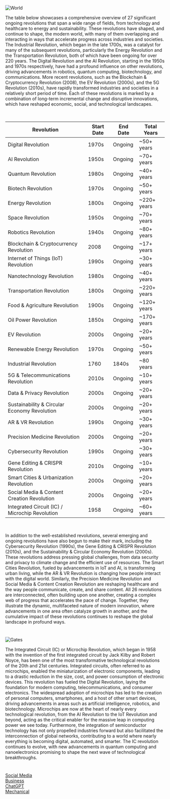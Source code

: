 ![World](https://github.com/user-attachments/assets/1673b1b3-6063-4c79-8cbe-d93907a2bf6f)

The table below showcases a comprehensive overview of 27 significant ongoing revolutions that span a wide range of fields, from technology and healthcare to energy and sustainability. These revolutions have shaped, and continue to shape, the modern world, with many of them overlapping and interacting in ways that accelerate progress across industries and societies. The Industrial Revolution, which began in the late 1700s, was a catalyst for many of the subsequent revolutions, particularly the Energy Revolution and the Transportation Revolution, both of which have been ongoing for over 220 years. The Digital Revolution and the AI Revolution, starting in the 1950s and 1970s respectively, have had a profound influence on other revolutions, driving advancements in robotics, quantum computing, biotechnology, and communications. More recent revolutions, such as the Blockchain & Cryptocurrency Revolution (2008), the EV Revolution (2000s), and the 5G Revolution (2010s), have rapidly transformed industries and societies in a relatively short period of time. Each of these revolutions is marked by a combination of long-term incremental change and disruptive innovations, which have reshaped economic, social, and technological landscapes.

<br>

| Revolution                              | Start Date | End Date      | Total Years |
|-----------------------------------------|------------|---------------|-------------|
| Digital Revolution                      | 1970s      | Ongoing       | ~50+ years  |
| AI Revolution                           | 1950s      | Ongoing       | ~70+ years  |
| Quantum Revolution                      | 1980s      | Ongoing       | ~40+ years  |
| Biotech Revolution                      | 1970s      | Ongoing       | ~50+ years  |
| Energy Revolution                       | 1800s      | Ongoing       | ~220+ years |
| Space Revolution                        | 1950s      | Ongoing       | ~70+ years  |
| Robotics Revolution                     | 1940s      | Ongoing       | ~80+ years  |
| Blockchain & Cryptocurrency Revolution  | 2008       | Ongoing       | ~17+ years  |
| Internet of Things (IoT) Revolution     | 1990s      | Ongoing       | ~30+ years  |
| Nanotechnology Revolution               | 1980s      | Ongoing       | ~40+ years  |
| Transportation Revolution               | 1800s      | Ongoing       | ~220+ years |
| Food & Agriculture Revolution           | 1900s      | Ongoing       | ~120+ years |
| Oil Power Revolution                    | 1850s      | Ongoing       | ~170+ years |
| EV Revolution                           | 2000s      | Ongoing       | ~20+ years  |
| Renewable Energy Revolution             | 1970s      | Ongoing       | ~50+ years  |
| Industrial Revolution                   | 1760       | 1840s         | ~80 years   |
| 5G & Telecommunications Revolution      | 2010s      | Ongoing       | ~10+ years  |
| Data & Privacy Revolution               | 2000s      | Ongoing       | ~20+ years  |
| Sustainability & Circular Economy Revolution | 2000s | Ongoing       | ~20+ years  |
| AR & VR Revolution                      | 1990s      | Ongoing       | ~30+ years  |
| Precision Medicine Revolution           | 2000s      | Ongoing       | ~20+ years  |
| Cybersecurity Revolution                | 1990s      | Ongoing       | ~30+ years  |
| Gene Editing & CRISPR Revolution        | 2010s      | Ongoing       | ~10+ years  |
| Smart Cities & Urbanization Revolution  | 2000s      | Ongoing       | ~20+ years  |
| Social Media & Content Creation Revolution | 2000s    | Ongoing       | ~20+ years  |
| Integrated Circuit (IC) / Microchip Revolution | 1958 | Ongoing       | ~60+ years  |

<br>

In addition to the well-established revolutions, several emerging and ongoing revolutions have also begun to make their mark, including the Cybersecurity Revolution (1990s), the Gene Editing & CRISPR Revolution (2010s), and the Sustainability & Circular Economy Revolution (2000s). These revolutions address pressing global challenges, from data security and privacy to climate change and the efficient use of resources. The Smart Cities Revolution, fueled by advancements in IoT and AI, is transforming urban living, while the AR & VR Revolution is changing how people interact with the digital world. Similarly, the Precision Medicine Revolution and Social Media & Content Creation Revolution are reshaping healthcare and the way people communicate, create, and share content. All 26 revolutions are interconnected, often building upon one another, creating a complex web of progress that accelerates the pace of change. Together, they illustrate the dynamic, multifaceted nature of modern innovation, where advancements in one area often catalyze growth in another, and the cumulative impact of these revolutions continues to reshape the global landscape in profound ways.

#

![Gates](https://github.com/user-attachments/assets/3f40b120-2476-4943-9a77-f7512617df97)

The Integrated Circuit (IC) or Microchip Revolution, which began in 1958 with the invention of the first integrated circuit by Jack Kilby and Robert Noyce, has been one of the most transformative technological revolutions of the 20th and 21st centuries. Integrated circuits, often referred to as microchips, enabled the miniaturization of electronic components, leading to a drastic reduction in the size, cost, and power consumption of electronic devices. This revolution has fueled the Digital Revolution, laying the foundation for modern computing, telecommunications, and consumer electronics. The widespread adoption of microchips has led to the creation of personal computers, smartphones, and a host of other smart devices, driving advancements in areas such as artificial intelligence, robotics, and biotechnology. Microchips are now at the heart of nearly every technological revolution, from the AI Revolution to the IoT Revolution and beyond, acting as the critical enabler for the massive leap in computing power we see today. Furthermore, the integration of semiconductor technology has not only propelled industries forward but also facilitated the interconnection of global networks, contributing to a world where nearly everything is becoming digital, automated, and smarter. The IC revolution continues to evolve, with new advancements in quantum computing and nanoelectronics promising to shape the next wave of technological breakthroughs.

#

[Social Media](https://github.com/sourceduty/Social_Media)
<br>
[Business](https://github.com/sourceduty/Business)
<br>
[ChatGPT](https://github.com/sourceduty/ChatGPT)
<br>
[Mechanical](https://github.com/sourceduty/Mechanical)
